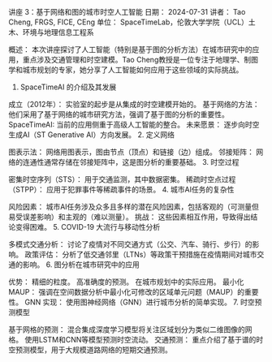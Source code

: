 
讲座 3：基于网络和图的城市时空人工智能
日期： 2024-07-31
讲者： Tao Cheng, FRGS, FICE, CEng
单位： SpaceTimeLab，伦敦大学学院（UCL）土木、环境与地理信息工程系

概述：
本次讲座探讨了人工智能（特别是基于图的分析方法）在城市研究中的应用，重点涉及交通管理和时空建模。Tao Cheng教授是一位专注于地理学、制图学和城市规划的专家，她分享了人工智能如何应用于这些领域的实际挑战。

1. SpaceTimeAI 的介绍及其发展

成立（2012年）： 实验室的起步是从集成的时空建模开始的。
基于网络的方法： 他们采用了基于网络的城市研究方法，强调了基于图的分析的重要性。
SpaceTimeAI: 当前的应用侧重于高级人工智能的整合。
未来愿景： 逐步向时空生成AI（ST Generative AI）方向发展。
2. 定义网络

图表示法： 网络用图表示，图由节点（顶点）和链接（边）组成。
邻接矩阵： 网络的连通性通常存储在邻接矩阵中，这是图分析的重要基础。
3. 时空过程

密集时空序列（STS）： 用于交通监测，其中数据密集。
稀疏时空点过程（STPP）： 应用于犯罪事件等稀疏事件的场景。
4. 城市AI任务的复杂性

风险因素： 城市AI任务涉及众多且多样的潜在风险因素，包括客观的（可测量但易受误差影响）和主观的（难以测量）。
挑战： 这些因素相互作用，导致得出结论变得困难。
5. COVID-19 大流行与移动性分析

多模式交通分析： 讨论了疫情对不同交通方式（公交、汽车、骑行、步行）的影响。
政策评估： 分析了低交通邻里（LTNs）等政策干预措施在疫情期间对城市交通的影响。
6. 图分析在城市研究中的应用

优势：
精细的粒度。
高准确度的预测。
在城市规划中的实际应用。
最小化MAUP： 强调在空间数据分析中最小化可修改的区域单元问题（MAUP）的重要性。
GNN 实现： 使用图神经网络（GNN）进行城市分析的简单实现。
7. 时空预测模型

基于网格的预测：
混合集成深度学习模型将关注区域划分为类似二维图像的网格。
使用LSTM和CNN等模型预测时空流动。
交通预测： 重点介绍了基于谱的时空预测模型，用于大规模道路网络的短期交通预测。